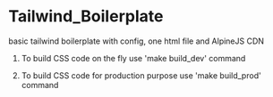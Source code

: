 # Tailwind_Boilerplate
basic tailwind boilerplate with config, one html file and AlpineJS CDN

1. To build CSS code on the fly use 'make build_dev' command

2. To build CSS code for production purpose use 'make build_prod' command



